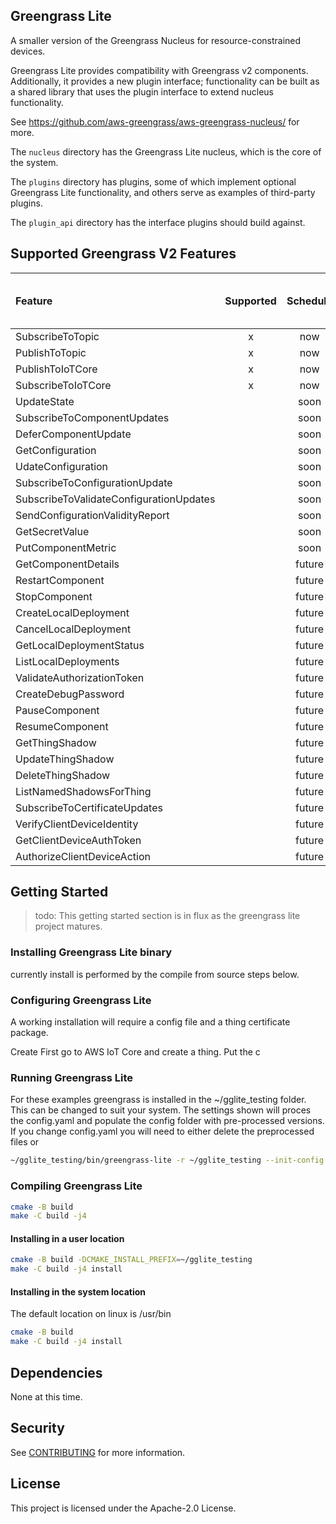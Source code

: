 ## Greengrass Lite

A smaller version of the Greengrass Nucleus for resource-constrained devices.

Greengrass Lite provides compatibility with Greengrass v2 components.
Additionally, it provides a new plugin interface; functionality can be built as
a shared library that uses the plugin interface to extend nucleus functionality.

See <https://github.com/aws-greengrass/aws-greengrass-nucleus/> for more.

The `nucleus` directory has the Greengrass Lite nucleus, which is the core of
the system.

The `plugins` directory has plugins, some of which implement optional Greengrass
Lite functionality, and others serve as examples of third-party plugins.

The `plugin_api` directory has the interface plugins should build against.

## Supported Greengrass V2 Features

| Feature                                 | Supported | Schedule | Plugin that provides support |
| :-------------------------------------- | :-------: | :------: | :--------------------------- |
| SubscribeToTopic                        |     x     |   now    | nucleus                      |
| PublishToTopic                          |     x     |   now    | nucleus                      |
| PublishToIoTCore                        |     x     |   now    | iot_broker                   |
| SubscribeToIoTCore                      |     x     |   now    | iot_broker                   |
| UpdateState                             |           |   soon   |                              |
| SubscribeToComponentUpdates             |           |   soon   |                              |
| DeferComponentUpdate                    |           |   soon   |                              |
| GetConfiguration                        |           |   soon   |                              |
| UdateConfiguration                      |           |   soon   |                              |
| SubscribeToConfigurationUpdate          |           |   soon   |                              |
| SubscribeToValidateConfigurationUpdates |           |   soon   |                              |
| SendConfigurationValidityReport         |           |   soon   |                              |
| GetSecretValue                          |           |   soon   |                              |
| PutComponentMetric                      |           |   soon   |                              |
| GetComponentDetails                     |           |  future  |                              |
| RestartComponent                        |           |  future  |                              |
| StopComponent                           |           |  future  |                              |
| CreateLocalDeployment                   |           |  future  |                              |
| CancelLocalDeployment                   |           |  future  |                              |
| GetLocalDeploymentStatus                |           |  future  |                              |
| ListLocalDeployments                    |           |  future  |                              |
| ValidateAuthorizationToken              |           |  future  |                              |
| CreateDebugPassword                     |           |  future  |                              |
| PauseComponent                          |           |  future  |                              |
| ResumeComponent                         |           |  future  |                              |
| GetThingShadow                          |           |  future  |                              |
| UpdateThingShadow                       |           |  future  |                              |
| DeleteThingShadow                       |           |  future  |                              |
| ListNamedShadowsForThing                |           |  future  |                              |
| SubscribeToCertificateUpdates           |           |  future  |                              |
| VerifyClientDeviceIdentity              |           |  future  |                              |
| GetClientDeviceAuthToken                |           |  future  |                              |
| AuthorizeClientDeviceAction             |           |  future  |                              |

## Getting Started

> todo: This getting started section is in flux as the greengrass lite project
> matures.

### Installing Greengrass Lite binary

currently install is performed by the compile from source steps below.

### Configuring Greengrass Lite

A working installation will require a config file and a thing certificate
package.

Create First go to AWS IoT Core and create a thing. Put the c

### Running Greengrass Lite

For these examples greengrass is installed in the ~/gglite_testing folder. This
can be changed to suit your system. The settings shown will proces the
config.yaml and populate the config folder with pre-processed versions.  
If you change config.yaml you will need to either delete the preprocessed files
or

```bash
~/gglite_testing/bin/greengrass-lite -r ~/gglite_testing --init-config ~/gglite_testing/config/config.yaml
```

### Compiling Greengrass Lite

```bash
cmake -B build
make -C build -j4
```

#### Installing in a user location

```bash
cmake -B build -DCMAKE_INSTALL_PREFIX=~/gglite_testing
make -C build -j4 install
```

#### Installing in the system location

The default location on linux is /usr/bin

```bash
cmake -B build
make -C build -j4 install
```

## Dependencies

None at this time.

## Security

See [CONTRIBUTING](CONTRIBUTING.md#security-issue-notifications) for more
information.

## License

This project is licensed under the Apache-2.0 License.
